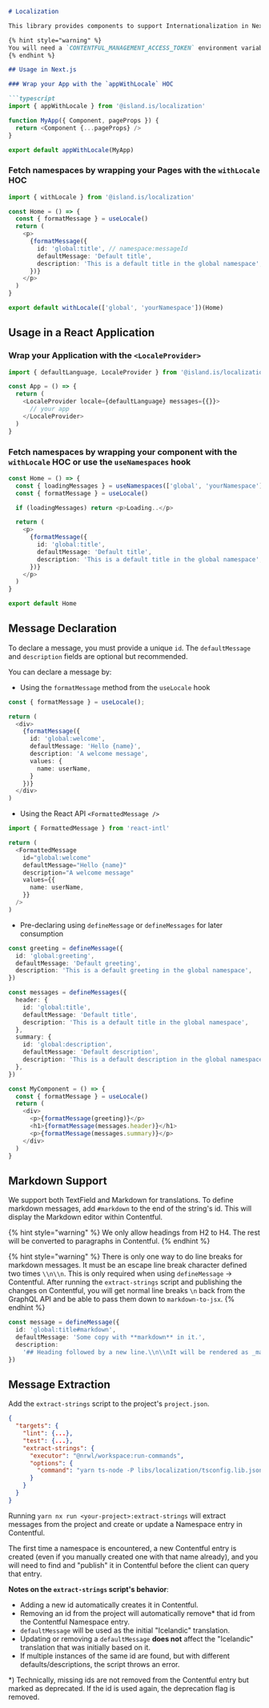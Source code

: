 ```markdown
# Localization

This library provides components to support Internationalization in Next.js and React projects using [Formatjs](https://formatjs.io/).

{% hint style="warning" %}
You will need a `CONTENTFUL_MANAGEMENT_ACCESS_TOKEN` environment variable to run the extract script. You can create it [here in Contentful](https://app.contentful.com/spaces/8k0h54kbe6bj/content_types).
{% endhint %}

## Usage in Next.js

### Wrap your App with the `appWithLocale` HOC

```typescript
import { appWithLocale } from '@island.is/localization'

function MyApp({ Component, pageProps }) {
  return <Component {...pageProps} />
}

export default appWithLocale(MyApp)
```

### Fetch namespaces by wrapping your Pages with the `withLocale` HOC

```typescript
import { withLocale } from '@island.is/localization'

const Home = () => {
  const { formatMessage } = useLocale()
  return (
    <p>
      {formatMessage({
        id: 'global:title', // namespace:messageId
        defaultMessage: 'Default title',
        description: 'This is a default title in the global namespace',
      })}
    </p>
  )
}

export default withLocale(['global', 'yourNamespace'])(Home)
```

## Usage in a React Application

### Wrap your Application with the `<LocaleProvider>`

```typescript
import { defaultLanguage, LocaleProvider } from '@island.is/localization'

const App = () => {
  return (
    <LocaleProvider locale={defaultLanguage} messages={{}}>
      // your app
    </LocaleProvider>
  )
}
```

### Fetch namespaces by wrapping your component with the `withLocale` HOC or use the `useNamespaces` hook

```typescript
const Home = () => {
  const { loadingMessages } = useNamespaces(['global', 'yourNamespace'])
  const { formatMessage } = useLocale()

  if (loadingMessages) return <p>Loading..</p>

  return (
    <p>
      {formatMessage({
        id: 'global:title',
        defaultMessage: 'Default title',
        description: 'This is a default title in the global namespace',
      })}
    </p>
  )
}

export default Home
```

## Message Declaration

To declare a message, you must provide a unique `id`. The `defaultMessage` and `description` fields are optional but recommended.

You can declare a message by:

- Using the `formatMessage` method from the `useLocale` hook

```typescript
const { formatMessage } = useLocale();

return (
  <div>
    {formatMessage({
      id: 'global:welcome',
      defaultMessage: 'Hello {name}',
      description: 'A welcome message',
      values: {
        name: userName,
      }
    })}
  </div>
)
```

- Using the React API `<FormattedMessage />`

```typescript
import { FormattedMessage } from 'react-intl'

return (
  <FormattedMessage
    id="global:welcome"
    defaultMessage="Hello {name}"
    description="A welcome message"
    values={{
      name: userName,
    }}
  />
)
```

- Pre-declaring using `defineMessage` or `defineMessages` for later consumption

```typescript
const greeting = defineMessage({
  id: 'global:greeting',
  defaultMessage: 'Default greeting',
  description: 'This is a default greeting in the global namespace',
})

const messages = defineMessages({
  header: {
    id: 'global:title',
    defaultMessage: 'Default title',
    description: 'This is a default title in the global namespace',
  },
  summary: {
    id: 'global:description',
    defaultMessage: 'Default description',
    description: 'This is a default description in the global namespace',
  },
})

const MyComponent = () => {
  const { formatMessage } = useLocale()
  return (
    <div>
      <p>{formatMessage(greeting)}</p>
      <h1>{formatMessage(messages.header)}</h1>
      <p>{formatMessage(messages.summary)}</p>
    </div>
  )
}
```

## Markdown Support

We support both TextField and Markdown for translations. To define markdown messages, add `#markdown` to the end of the string's id. This will display the Markdown editor within Contentful.

{% hint style="warning" %}
We only allow headings from H2 to H4. The rest will be converted to paragraphs in Contentful.
{% endhint %}

{% hint style="warning" %}
There is only one way to do line breaks for markdown messages. It must be an escape line break character defined two times `\\n\\n`. This is only required when using `defineMessage` -> Contentful. After running the `extract-strings` script and publishing the changes on Contentful, you will get normal line breaks `\n` back from the GraphQL API and be able to pass them down to `markdown-to-jsx`.
{% endhint %}

```typescript
const message = defineMessage({
  id: 'global:title#markdown',
  defaultMessage: 'Some copy with **markdown** in it.',
  description:
    '## Heading followed by a new line.\\n\\nIt will be rendered as _markdown_ in the Contentful UI extension as well',
})
```

## Message Extraction

Add the `extract-strings` script to the project's `project.json`.

```json
{
  "targets": {
    "lint": {...},
    "test": {...},
    "extract-strings": {
      "executor": "@nrwl/workspace:run-commands",
      "options": {
        "command": "yarn ts-node -P libs/localization/tsconfig.lib.json libs/localization/scripts/extract '{pathToComponents}/*.{js,ts,tsx}'"
      }
    }
  }
}
```

Running `yarn nx run <your-project>:extract-strings` will extract messages from the project and create or update a Namespace entry in Contentful.

The first time a namespace is encountered, a new Contentful entry is created (even if you manually created one with that name already), and you will need to find and "publish" it in Contentful before the client can query that entry.

**Notes on the `extract-strings` script's behavior**:

- Adding a new id automatically creates it in Contentful.
- Removing an id from the project will automatically remove* that id from the Contentful Namespace entry.
- `defaultMessage` will be used as the initial "Icelandic" translation.
- Updating or removing a `defaultMessage` **does not** affect the "Icelandic" translation that was initially based on it.
- If multiple instances of the same id are found, but with different defaults/descriptions, the script throws an error.

\*) Technically, missing ids are not removed from the Contentful entry but marked as deprecated. If the id is used again, the deprecation flag is removed.
```